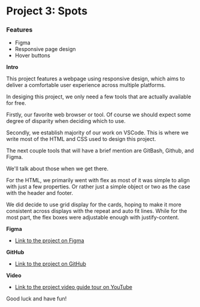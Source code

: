 # Project 3: Spots

### Features

- Figma
- Responsive page design
- Hover buttons

**Intro**

This project features a webpage using responsive design, which aims to deliver a comfortable user experience across multiple platforms.

In desiging this project, we only need a few tools that are actually available for free.

Firstly, our favorite web browser or tool. Of course we should expect some degree of disparity when deciding which to use.

Secondly, we establish majority of our work on VSCode. This is where we write most of the HTML and CSS used to design this project.

The next couple tools that will have a brief mention are GitBash, Github, and Figma.

We'll talk about those when we get there.

For the HTML, we primarily went with flex as most of it was simple to align with just a few properties. Or rather just a simple object or two as the case with the header and footer.

We did decide to use grid display for the cards, hoping to make it more consistent across displays with the repeat and auto fit lines. While for the most part, the flex boxes were adjustable enough with justify-content.

**Figma**

- [Link to the project on Figma](https://www.figma.com/file/BBNm2bC3lj8QQMHlnqRsga/Sprint-3-Project-%E2%80%94-Spots?type=design&node-id=2%3A60&mode=design&t=afgNFybdorZO6cQo-1)

**GitHub**

- [Link to the project on GitHub](https://andysosen.github.io/se_project_spots/)

**Video**

- [Link to the project video guide tour on YouTube](https://youtu.be/G_fmN6YXG-k)

Good luck and have fun!
